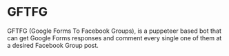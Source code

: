 # GFTFG
GFTFG (Google Forms To Facebook Groups), is a puppeteer based bot that can get Google Forms responses and comment every single one of them at a desired Facebook Group post.
